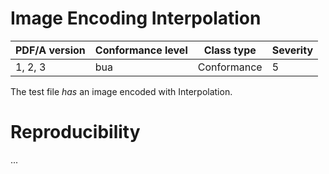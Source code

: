 # Image Encoding Interpolation

| PDF/A version | Conformance level | Class type  | Severity |
| ------------- | ----------------- | ----------  | -------- |
| 1, 2, 3       | bua               | Conformance | 5        |

The test file _has_ an image encoded with Interpolation.

# Reproducibility
...
